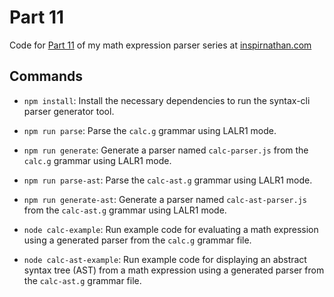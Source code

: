 # Part 11
Code for [Part 11](https://inspirnathan.com/posts/159-how-to-build-lr-parser-for-math-expressions/) of my math expression parser series at [inspirnathan.com](https://inspirnathan.com)

## Commands
* `npm install`: Install the necessary dependencies to run the syntax-cli parser generator tool.

* `npm run parse`: Parse the `calc.g` grammar using LALR1 mode.

* `npm run generate`: Generate a parser named `calc-parser.js` from the `calc.g` grammar using LALR1 mode.

* `npm run parse-ast`: Parse the `calc-ast.g` grammar using LALR1 mode.

* `npm run generate-ast`: Generate a parser named `calc-ast-parser.js` from the `calc-ast.g` grammar using LALR1 mode.

* `node calc-example`: Run example code for evaluating a math expression using a generated parser from the `calc.g` grammar file.

* `node calc-ast-example`: Run example code for displaying an abstract syntax tree (AST) from a math expression using a generated parser from the `calc-ast.g` grammar file.